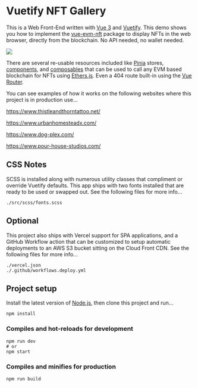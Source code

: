 # Vuetify NFT Gallery
This is a Web Front-End written with [Vue 3](https://vuejs.org/guide/introduction.html) and [Vuetify](https://dev.vuetifyjs.com/en/introduction/why-vuetify/#what-is-vuetify3f). This demo shows you how to implement the [vue-evm-nft](https://github.com/Dig-A-Hash/vue-evm-nft/tree/main) package to display NFTs in the web browser, directly from the blockchain. No API needed, no wallet needed.

![](https://i.imgur.com/QVlMJcM.jpg)

There are several re-usable resources included like [Pinia](https://pinia.vuejs.org/introduction.html) stores, [components](https://vuejs.org/guide/components/registration.html), and [composables](https://vuejs.org/guide/extras/composition-api-faq.html) that can be used to call any EVM based blockchain for NFTs using [Ethers.js](https://github.com/ethers-io/ethers.js). Even a 404 route built-in using the [Vue Router](https://router.vuejs.org/guide/).

You can see examples of how it works on the following websites where this project is in production use...

https://www.thistleandthorntattoo.net/

https://www.urbanhomesteadx.com/

https://www.dog-plex.com/

https://www.pour-house-studios.com/

## CSS Notes

SCSS is installed along with numerous utility classes that compliment or override Vuetify defaults. This app ships with two fonts installed that are ready to be used or swapped out. See the following files for more info...

```
./src/scss/fonts.scss

```

## Optional

This project also ships with Vercel support for SPA applications, and a GitHub Workflow action that can be customized to setup automatic deployments to an AWS S3 bucket sitting on the Cloud Front CDN. See the following files for more info...

```
./vercel.json
./.github/workflows.deploy.yml
```

## Project setup
Install the latest version of [Node.js](https://nodejs.org/en/learn/getting-started/how-to-install-nodejs), then clone this project and run...
```
npm install
```

### Compiles and hot-reloads for development

```
npm run dev
# or
npm start
```

### Compiles and minifies for production

```
npm run build
```

